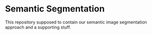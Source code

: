 # Semantic Segmentation

This repository supposed to contain our semantic image segmentation approach and a supporting stuff.
